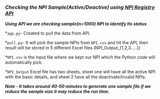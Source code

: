 ### *Checking the NPI Sample(Active/Deactive) using [NPI Registry API](https://npiregistry.cms.hhs.gov/search)*

***Using API we are checking sample(n=1000) NPI to identify Its status***

*`app.py`- Created to pull the data from API.

*`pull.py`- It will pick the sample NPIs from `NPI.csv` and hit the API, then result will be stored in 5 different Excel files (NPI_Output_{1,2,3.....})

*`NPI.csv` is the input file where we kept our NPI which the Python code will automatically pick.

*`NPI_Output` Excel file has two sheets, sheet one will have all the active NPI with the basic details, and sheet 2 have all the deactivate/Invalid NPIs.

***Note - It takes around 40-50 minutes to generate one sample file if we reduce the sample size it may reduce the run time.***
